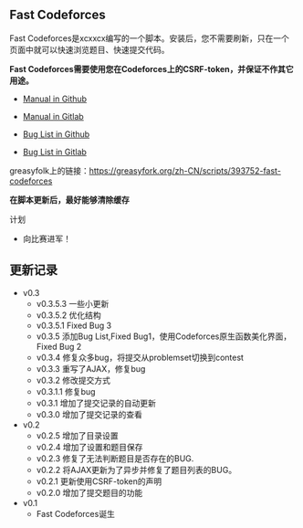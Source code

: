## Fast Codeforces

Fast Codeforces是xcxxcx编写的一个脚本。安装后，您不需要刷新，只在一个页面中就可以快速浏览题目、快速提交代码。

**Fast Codeforces需要使用您在Codeforces上的CSRF-token，并保证不作其它用途。**

+ [Manual in Github](https://github.com/xcx-xcx/fast-codeforces/blob/master/manual.md)

+ [Manual in Gitlab](https://gitlab.com/xcxxcx/fast-codeforces/-/blob/master/manual.md)

+ [Bug List in Github](https://github.com/xcx-xcx/fast-codeforces/blob/master/bug.md)

+ [Bug List in Gitlab](https://gitlab.com/xcxxcx/fast-codeforces/-/blob/master/bug.md)

greasyfolk上的链接：<https://greasyfork.org/zh-CN/scripts/393752-fast-codeforces>

**在脚本更新后，最好能够清除缓存**

计划

+ 向比赛进军！

## 更新记录

+ v0.3
	* v0.3.5.3 一些小更新
	* v0.3.5.2 优化结构
	* v0.3.5.1 Fixed Bug 3
	* v0.3.5 添加Bug List,Fixed Bug1，使用Codeforces原生函数美化界面，Fixed Bug 2
	* v0.3.4 修复众多bug，将提交从problemset切换到contest
	* v0.3.3 重写了AJAX，修复bug
	* v0.3.2 修改提交方式
	* v0.3.1.1 修复bug
	* v0.3.1 增加了提交记录的自动更新
	* v0.3.0 增加了提交记录的查看
+ v0.2
	* v0.2.5 增加了目录设置
	* v0.2.4 增加了设置和题目保存
	* v0.2.3 修复了无法判断题目是否存在的BUG.
	* v0.2.2 将AJAX更新为了异步并修复了题目列表的BUG。
	* v0.2.1 更新使用CSRF-token的声明
	* v0.2.0 增加了提交题目的功能
+ v0.1
	* Fast Codeforces诞生
